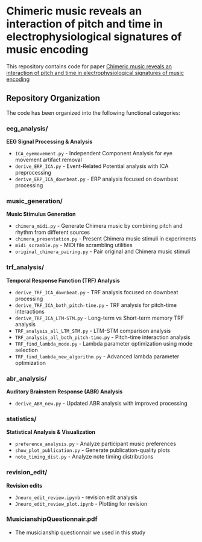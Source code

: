 # Chimeric music reveals an interaction of pitch and time in electrophysiological signatures of music encoding

This repository contains code for paper [Chimeric music reveals an interaction of pitch and time in electrophysiological signatures of music encoding](https://doi.org/10.1101/2024.11.04.621689)

## Repository Organization

The code has been organized into the following functional categories:

### eeg_analysis/
**EEG Signal Processing & Analysis**
- `ICA_eyemovement.py` - Independent Component Analysis for eye movement artifact removal
- `derive_ERP_ICA.py` - Event-Related Potential analysis with ICA preprocessing
- `derive_ERP_ICA_downbeat.py` - ERP analysis focused on downbeat processing

### music_generation/
**Music Stimulus Generation**
- `chimera_midi.py` - Generate Chimera music by combining pitch and rhythm from different sources
- `chimera_presentation.py` - Present Chimera music stimuli in experiments
- `midi_scramble.py` - MIDI file scrambling utilities
- `original_chimera_pairing.py` - Pair original and Chimera music stimuli

### trf_analysis/
**Temporal Response Function (TRF) Analysis**
- `derive_TRF_ICA_downbeat.py` - TRF analysis focused on downbeat processing
- `derive_TRF_ICA_both_pitch-time.py` - TRF analysis for pitch-time interactions
- `derive_TRF_ICA_LTM-STM.py` - Long-term vs Short-term memory TRF analysis
- `TRF_analysis_all_LTM_STM.py` - LTM-STM comparison analysis
- `TRF_analysis_all_both_pitch-time.py` - Pitch-time interaction analysis
- `TRF_find_lambda_mode.py` - Lambda parameter optimization using mode selection
- `TRF_find_lambda_new_algorithm.py` - Advanced lambda parameter optimization

### abr_analysis/
**Auditory Brainstem Response (ABR) Analysis**
- `derive_ABR_new.py` - Updated ABR analysis with improved processing

### statistics/
**Statistical Analysis & Visualization**
- `preference_analysis.py` - Analyze participant music preferences
- `show_plot_publication.py` - Generate publication-quality plots
- `note_timing_dist.py` - Analyze note timing distributions

### revision_edit/
**Revision edits**
- `Jneuro_edit_review.ipynb` - revision edit analysis
- `Jneuro_edit_review_plot.ipynb` - Plotting for revision

### MusicianshipQuestionnair.pdf
- The musicianship questionnair we used in this study
